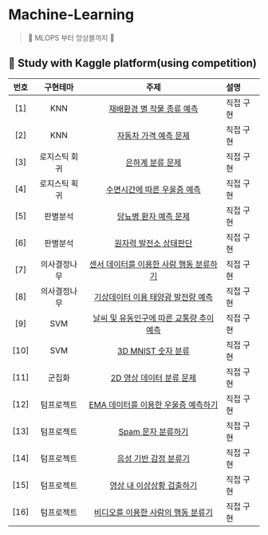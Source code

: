 # Machine-Learning

> 👑 MLOPS 부터 앙상블까지 👑

## 📌 Study with Kaggle platform(using competition)


| 번호 | 구현테마 | 주제 | 설명 |
|:---:|:---:|:---:|:---|
| [1] |KNN| [재배환경 별 작물 종류 예측](https://www.kaggle.com/competitions/2021-ml-p3)|직접 구현 |
| [2] |KNN| [자동차 가격 예측 문제](https://www.kaggle.com/competitions/2021-ml-p6) | 직접 구현 |
| [3] |로지스틱 회귀| [은하계 분류 문제](https://www.kaggle.com/competitions/2021-ml-p4) | 직접 구현 |
| [4] |로지스틱 획귀| [수면시간에 따른 우울증 예측](https://www.kaggle.com/competitions/2021-ml-p8) | 직접 구현 |
| [5] |판별분석| [당뇨병 환자 예측 문제](https://www.kaggle.com/competitions/2021-ml-diabetes) | 직접 구현 |
| [6] |판별분석| [원자력 발전소 상태판단](https://www.kaggle.com/c/2021-ml-p5/overview)  | 직접 구현 |
| [7] |의사결정나무| [센서 데이터를 이용한 사람 행동 분류하기](https://www.kaggle.com/competitions/2021-ml-p10) | 직접 구현 |
| [8] |의사결정나무| [기상데이터 이용 태양광 발전량 예측](https://www.kaggle.com/competitions/2021-ml-p1) | 직접 구현 |
| [9] |SVM| [날씨 및 유동인구에 따른 교통량 추이 예측](https://www.kaggle.com/competitions/2021-ml-p2) | 직접 구현 |
| [10] |SVM| [3D MNIST 숫자 분류](https://www.kaggle.com/competitions/2021-ml-p11) | 직접 구현 |
| [11] |군집화| [2D 영상 데이터 분류 문제](https://www.kaggle.com/competitions/2021-ml-p12) | 직접 구현 |
| [12] |텀프로젝트| [EMA 데이터를 이용한 우울증 예측하기](https://www.kaggle.com/competitions/2021-ml-tp8) | 직접 구현 |
| [13] |텀프로젝트| [Spam 문자 분류하기](https://www.kaggle.com/competitions/2021-ml-tp2-spam) | 직접 구현 |
| [14] |텀프로젝트| [음성 기반 감정 분류기](https://www.kaggle.com/competitions/2021-ml-tp-p6) | 직접 구현 |
| [15] |텀프로젝트| [영상 내 이상상황 검출하기](https://www.kaggle.com/competitions/2021-ml-tp04) | 직접 구현 |
| [16] |텀프로젝트| [비디오를 이용한 사람의 행동 분류기](https://www.kaggle.com/competitions/2021-ml-tp4) | 직접 구현 |
